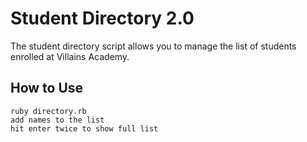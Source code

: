 # Student Directory 2.0 #

The student directory script allows you to manage the list of students enrolled at Villains Academy.

## How to Use ##

```shell
ruby directory.rb
add names to the list
hit enter twice to show full list
```
